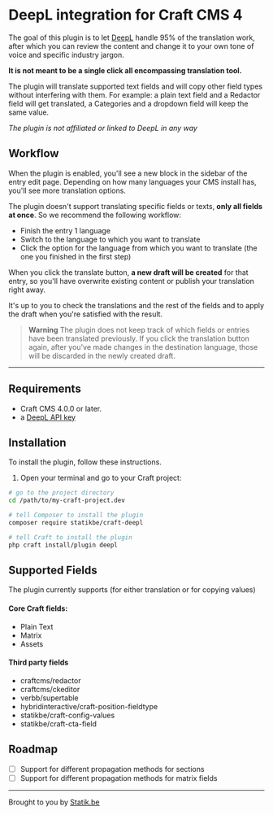 # DeepL integration for Craft CMS 4 

The goal of this plugin is to let [DeepL](https://www.deepl.com/) handle 95% of the translation work, after which you can review the content and change it to your own tone of voice and specific industry jargon.

__It is not meant to be a single click all encompassing translation tool.__

The plugin will translate supported text fields and will copy other field types without interfering with them. For example:
a plain text field and a Redactor field will get translated, a Categories and a dropdown field will keep the same value.

_The plugin is not affiliated or linked to DeepL in any way_

## Workflow

When the plugin is enabled, you'll see a new block in the sidebar of the entry edit page.
Depending on how many languages your CMS install has, you'll see more translation options.

The plugin doesn't  support translating specific fields or texts, **only all fields at once**. So we recommend the following workflow:
- Finish the entry 1 language
- Switch to the language to which you want to translate
- Click the option for the language from which you want to translate (the one you finished in the first step)

When you click the translate button, **a new draft will be created** for that entry, so you'll have overwrite existing content or publish your translation right away.

It's up to you to check the translations and the rest of the fields and to apply the draft when you're satisfied with the result.

> **Warning**
> The plugin does not keep track of which fields or entries have been translated previously. If you click the translation button again, after you've made changes in the destination language, those will be discarded in the newly created draft.

---

## Requirements

- Craft CMS 4.0.0 or later.
- a [DeepL API key](https://www.deepl.com/pro-api?cta=header-pro-api/)

## Installation

To install the plugin, follow these instructions.

1. Open your terminal and go to your Craft project:

```bash
# go to the project directory
cd /path/to/my-craft-project.dev

# tell Composer to install the plugin
composer require statikbe/craft-deepl

# tell Craft to install the plugin
php craft install/plugin deepl
```

## Supported Fields
The plugin currently supports (for either translation or for copying values)

#### Core Craft fields:
- Plain Text
- Matrix
- Assets

#### Third party fields
- craftcms/redactor
- craftcms/ckeditor
- verbb/supertable 
- hybridinteractive/craft-position-fieldtype
- statikbe/craft-config-values 
- statikbe/craft-cta-field


## Roadmap

- [ ] Support for different propagation methods for sections
- [ ] Support for different propagation methods for matrix fields

---
Brought to you by [Statik.be](https://www.statik.be)